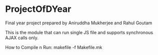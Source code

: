 # ProjectOfDYear
Final year project prepared by Aniruddha Mukherjee and Rahul Goutam

This is the  module that can run single JS file and supports synchronous AJAX calls only.

How to Compile n Run:
makefile -f Makefile.mk


